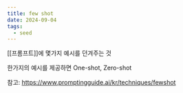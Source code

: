 ```yaml
---
title: few shot
date: 2024-09-04
tags:
  - seed
---
```


[[프롬프트]]에 몇가지 예시를 던겨주는 것

한가지의 예시를 제공하면 One-shot, Zero-shot

참고:
https://www.promptingguide.ai/kr/techniques/fewshot